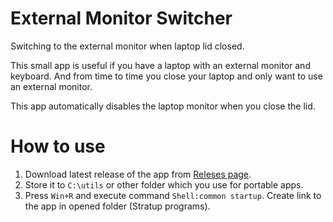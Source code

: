 # External Monitor Switcher

Switching to the external monitor when laptop lid closed.

This small app is useful if you have a laptop with an external monitor and keyboard. And from time to time you close your laptop and only want to use an external monitor.

This app automatically disables the laptop monitor when you close the lid.

# How to use

1. Download latest release of the app from [Releses page](https://github.com/ansible-semaphore/semaphore/releases/).
2. Store it to `C:\utils` or other folder which you use for portable apps.
3. Press `Win+R` and execute command `Shell:common startup`. Create link to the app in opened folder (Stratup programs).
